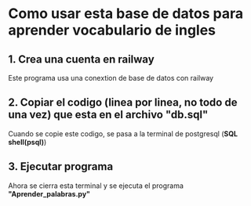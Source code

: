 # Como usar esta base de datos para aprender vocabulario de ingles

## 1. Crea una cuenta en railway

Este programa usa una conextion de base de datos con railway

## 2. Copiar el codigo (linea por linea, no todo de una vez) que esta en el archivo "db.sql"

Cuando se copie este codigo, se pasa a la terminal de postgresql (**SQL shell(psql)**)

## 3. Ejecutar programa

Ahora se cierra esta terminal y se ejecuta el programa **"Aprender_palabras.py"**